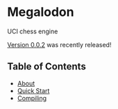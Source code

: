 # Megalodon

UCI chess engine

[Version 0.0.2][latest] was recently released!

## Table of Contents

* [About][about]
* [Quick Start][quickstart]
* [Compiling][compiling]

[latest]: https://github.com/HuangPatrick16777216/megalodon/releases/latest
[about]: https://huangpatrick16777216.github.io/megalodon/about
[quickstart]: https://huangpatrick16777216.github.io/megalodon/quick-start
[compiling]: https://huangpatrick16777216.github.io/megalodon/compiling
